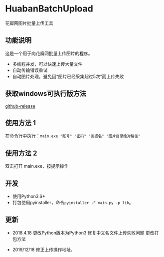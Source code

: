 # HuabanBatchUpload
花瓣网图片批量上传工具

## 功能说明
这是一个用于向花瓣网批量上传图片的程序。
+ 多线程并发，可以快速上传大量文件
+ 自动传输错误重试
+ 自动图片处理，避免因“图片已经采集超过5次”而上传失败

## 获取windows可执行版方法
[github-release](https://github.com/Pingze-github/HuabanBatchUpload/releases)

## 使用方法 1
在命令行中执行：`main.exe "账号" "密码" "画板名" "图片目录绝对路径"`

## 使用方法 2
双击打开 main.exe，按提示操作

## 开发
+ 使用Python3.6+
+ 打包使用pyinstaller，命令`pyinstaller -F main.py -p lib`。

## 更新
+ 2018.4.18
更改Python版本为Python3
修复中文名文件上传失败问题
更改打包方法

+ 2019/12/18
修正上传操作地址。
